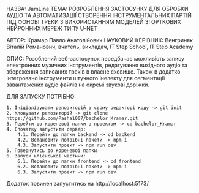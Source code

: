 НАЗВА: JamLine
ТЕМА: РОЗРОБЛЕННЯ ЗАСТОСУНКУ ДЛЯ ОБРОБКИ АУДІО ТА АВТОМАТИЗАЦІЇ СТВОРЕННЯ ІНСТРУМЕНТАЛЬНИХ ПАРТІЙ ПІД ФОНОВІ ТРЕКИ З ВИКОРИСТАННЯМ МОДЕЛЕЙ ЗГОРТКОВИХ НЕЙРОННИХ МЕРЕЖ ТИПУ U-NET

АВТОР: Крамар Павло Анатолійович
НАУКОВИЙ КЕРІВНИК: Венгриняк Віталій Романович, вчитель, викладач, IT Step School, IT Step Academy

ОПИС: Розоблений веб-застосунок передбачає можливість запису електронних музичних інструментів, редагування вихідного аудіо та збереження записаних треків в власне сховище. Також в додатко інтегровано інструменти штучного інелекту для сегментації завантажених аудіо файлів на окремі звукові доріжки.

ДЛЯ ЗАПУСКУ ПОТРІБНО:

    1. Ініціалізувати репозиторій в свому редакторі коду -> git init
    2. Клонувати репозиторій -> git clone https://github.com/Pasha1007/bachelor_Kramar.git
    3. Перейти до кореневої папки з проектом -> cd bachelor_Kramar
    4. Спочатку запустити сервер:
        4.1. Перейти до папки backend -> cd backend
        4.2. Встановити потрібні пакети -> npm i
        4.3. Запустити проект -> npm run dev
    5. Повернутись до кореневої папки
    6. Запуск клієнської частини:
        6.1. Перейти до папки frontend -> cd frontend
        6.2. Встановити потрібні пакети -> npm i
        6.3. Запустити проект -> npm run dev

Додаток повинен запуститись на http://localhost:5173/
